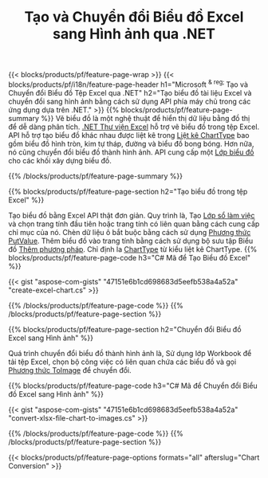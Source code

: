﻿---
title: Tạo và Chuyển đổi Biểu đồ Excel sang Hình ảnh qua .NET
url: /vi/net/chart/
description: C# mã nguồn để vẽ và chuyển đổi biểu đồ hoặc sơ đồ trong Microsoft Excel bằng cách sử dụng .NET Thư viện. 
---
{{< blocks/products/pf/feature-page-wrap >}}
{{< blocks/products/pf/i18n/feature-page-header h1="Microsoft <sup> & reg; </sup> Tạo và Chuyển đổi Biểu đồ Tệp Excel qua .NET" h2="Tạo biểu đồ tài liệu Excel và chuyển đổi sang hình ảnh bằng cách sử dụng API phía máy chủ trong các ứng dụng dựa trên .NET." >}}
{{% blocks/products/pf/feature-page-summary %}}
Vẽ biểu đồ là một nghệ thuật để hiển thị dữ liệu bằng đồ thị để dễ dàng phân tích. [.NET Thư viện Excel](/cells/net/) hỗ trợ vẽ biểu đồ trong tệp Excel. API hỗ trợ tạo biểu đồ khác nhau được liệt kê trong [Liệt kê ChartType](https://reference.aspose.com/cells/net/aspose.cells.charts/charttype) bao gồm biểu đồ hình tròn, kim tự tháp, đường và biểu đồ bong bóng. Hơn nữa, nó cũng chuyển đổi biểu đồ thành hình ảnh. API cung cấp một [Lớp biểu đồ](https://reference.aspose.com/cells/net/aspose.cells.charts) cho các khối xây dựng biểu đồ.

{{% /blocks/products/pf/feature-page-summary %}}

{{% blocks/products/pf/feature-page-section h2="Tạo biểu đồ trong tệp Excel" %}}

Tạo biểu đồ bằng Excel API thật đơn giản. Quy trình là, Tạo [Lớp sổ làm việc](https://reference.aspose.com/cells/net/aspose.cells/workbook) và chọn trang tính đầu tiên hoặc trang tính có liên quan bằng cách cung cấp chỉ mục của nó. Chèn dữ liệu ô bắt buộc bằng cách sử dụng [Phương thức PutValue](https://reference.aspose.com/cells/net/aspose.cells/cell/methods/putvalue/index). Thêm biểu đồ vào trang tính bằng cách sử dụng bộ sưu tập Biểu đồ [Thêm phương pháp](https://reference.aspose.com/cells/net/aspose.cells.charts/chartcollection/methods/add). Chỉ định la [ChartType](https://reference.aspose.com/cells/net/aspose.cells.charts/charttype) từ kiểu liệt kê ChartType.
{{% blocks/products/pf/feature-page-code h3="C# Mã để Tạo Biểu đồ Excel" %}}

{{< gist "aspose-com-gists" "47151e6b1cd698683d5eefb538a4a52a" "create-excel-chart.cs" >}}

{{% /blocks/products/pf/feature-page-code %}}
{{% /blocks/products/pf/feature-page-section %}}


{{% blocks/products/pf/feature-page-section h2="Chuyển đổi Biểu đồ Excel sang Hình ảnh" %}}

Quá trình chuyển đổi biểu đồ thành hình ảnh là, Sử dụng lớp Workbook để tải tệp Excel, chọn bộ công việc có liên quan chứa các biểu đồ và gọi [Phương thức ToImage](https://reference.aspose.com/cells/net/aspose.cells.charts.chart/toimage/methods/7) để chuyển đổi.

{{% blocks/products/pf/feature-page-code h3="C# Mã để Chuyển đổi Biểu đồ Excel sang Hình ảnh" %}}

{{< gist "aspose-com-gists" "47151e6b1cd698683d5eefb538a4a52a" "convert-xlsx-file-chart-to-images.cs" >}}

{{% /blocks/products/pf/feature-page-code %}}
{{% /blocks/products/pf/feature-page-section %}}

{{< blocks/products/pf/feature-page-options formats="all" afterslug="Chart Conversion" >}}